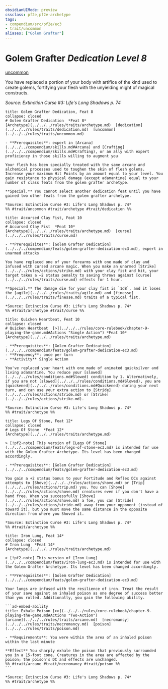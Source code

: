 ```yaml
---
obsidianUIMode: preview
cssclass: pf2e,pf2e-archetype
tags:
- compendium/src/pf2e/ec3
- trait/uncommon
aliases: ["Golem Grafter"]
---
```

# Golem Grafter *Dedication Level 8*  
[uncommon](../../../rules/traits/uncommon.md)  

You have replaced a portion of your body with artifice of the kind used to create golems, fortifying your flesh with the unyielding might of magical constructs.

*Source: Extinction Curse #3: Life's Long Shadows p. 74*

```ad-embed-feat
title: Golem Grafter Dedication, Feat 8
collapse: closed
# Golem Grafter Dedication  *Feat 8*  
[Archetype](../../../rules/traits/archetype.md)  [dedication](../../../rules/traits/dedication.md)  [uncommon](../../../rules/traits/uncommon.md)  

- **Prerequisites**: expert in [Arcana](../../../compendium/skills.md#Arcana) and [Crafting](../../../compendium/skills.md#Crafting), or an ally with expert proficiency in those skills willing to augment you

Your flesh has been specially treated with the same arcane and alchemical processes used to toughen the skin of flesh golems. Increase your maximum Hit Points by an amount equal to your level. You gain resistance to physical damage (except adamantine) equal to your number of class feats from the golem grafter archetype.

**Special.** You cannot select another dedication feat until you have gained two other feats from the golem grafter archetype.

*Source: Extinction Curse #3: Life's Long Shadows p. 74*  
%% #trait/uncommon #trait/archetype #trait/dedication %%
```  

```ad-embed-feat
title: Accursed Clay Fist, Feat 10
collapse: closed
# Accursed Clay Fist  *Feat 10*  
[Archetype](../../../rules/traits/archetype.md)  [curse](../../../rules/traits/curse.md)  

- **Prerequisites**: [Golem Grafter Dedication](../../../compendium/feats/golem-grafter-dedication-ec3.md), expert in unarmed attacks

You have replaced one of your forearms with one made of clay and infused with cursed arcane magic. When you make an unarmed [Strike](../../../rules/actions/strike.md) with your clay fist and hit, your target takes a –2 status penalty to saving throws against [curse](../../../rules/traits/curse.md) effects for 1 hour.

**Special.** The damage die for your clay fist is `1d8`, and it loses the [agile](../../../rules/traits/agile.md) and [finesse](../../../rules/traits/finesse.md) traits of a typical fist.

*Source: Extinction Curse #3: Life's Long Shadows p. 74*  
%% #trait/archetype #trait/curse %%
```  

```ad-embed-feat
title: Quicken Heartbeat, Feat 10
collapse: closed
# Quicken Heartbeat  [>](../../../rules/core-rulebook/chapter-9-playing-the-game.md#Actions "Single Action") *Feat 10*  
[Archetype](../../../rules/traits/archetype.md)  

- **Prerequisites**: [Golem Grafter Dedication](../../../compendium/feats/golem-grafter-dedication-ec3.md)
- **Frequency**: once per turn
- **Activity** Single Action

You've replaced your heart with one made of animated quicksilver and living adamantine. You reduce your [slowed](../../../rules/conditions.md#Slowed) condition by 1. Alternatively, if you are not [slowed](../../../rules/conditions.md#Slowed), you are [quickened](../../../rules/conditions.md#Quickened) during your next turn, and can use your extra action to [Stride](../../../rules/actions/stride.md) or [Strike](../../../rules/actions/strike.md).

*Source: Extinction Curse #3: Life's Long Shadows p. 74*  
%% #trait/archetype %%
```  

```ad-embed-feat
title: Legs Of Stone, Feat 12*
collapse: closed
# Legs Of Stone  *Feat 12*  
[Archetype](../../../rules/traits/archetype.md)  

> [!pf2-note] This version of [Legs Of Stone](../../../compendium/feats/legs-of-stone-ec3.md) is intended for use with the Golem Grafter Archetype. Its level has been changed accordingly.

- **Prerequisites**: [Golem Grafter Dedication](../../../compendium/feats/golem-grafter-dedication-ec3.md)

You gain a +2 status bonus to your Fortitude and Reflex DCs against attempts to [Shove](../../../rules/actions/shove.md) or [Trip](../../../rules/actions/trip.md) you. You can [Shove](../../../rules/actions/shove.md) creatures even if you don't have a hand free. When you successfully [Shove](../../../rules/actions/shove.md) a foe, you can [Stride](../../../rules/actions/stride.md) away from your opponent (instead of toward it), but you must move the same distance in the opposite direction from where you Shoved it.

*Source: Extinction Curse #3: Life's Long Shadows p. 74*  
%% #trait/archetype %%
```  

````ad-embed-feat
title: Iron Lung, Feat 14*
collapse: closed
# Iron Lung  *Feat 14*  
[Archetype](../../../rules/traits/archetype.md)  

> [!pf2-note] This version of [Iron Lung](../../../compendium/feats/iron-lung-ec3.md) is intended for use with the Golem Grafter Archetype. Its level has been changed accordingly.

- **Prerequisites**: [Golem Grafter Dedication](../../../compendium/feats/golem-grafter-dedication-ec3.md)

Your lungs are infused with the resilience of iron. Treat the result of your save against an inhaled poison as one degree of success better than you rolled. Additionally, you gain the following ability.

```ad-embed-ability
title: Exhale Poison [>>](../../../rules/core-rulebook/chapter-9-playing-the-game.md#Actions "Two-Action")
[arcane](../../../rules/traits/arcane.md)  [necromancy](../../../rules/traits/necromancy.md)  [poison](../../../rules/traits/poison.md)  

- **Requirements**: You were within the area of an inhaled poison within the last minute

**Effect** You sharply exhale the poison that previously surrounded you in a 15-foot cone. Creatures in the area are affected by the poison; the poison's DC and effects are unchanged.  
%% #trait/arcane #trait/necromancy #trait/poison %%
```

*Source: Extinction Curse #3: Life's Long Shadows p. 74*  
%% #trait/archetype %%
````
